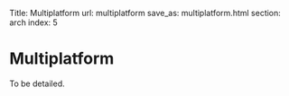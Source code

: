 Title: Multiplatform
url: multiplatform
save_as: multiplatform.html
section: arch
index: 5

Multiplatform
==========
To be detailed.
